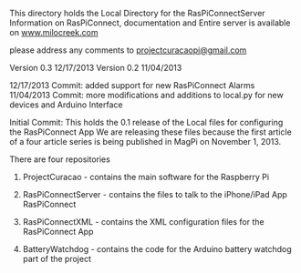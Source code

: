 
This directory holds the Local Directory for the RasPiConnectServer
Information on RasPiConnect, documentation and Entire server is available on www.milocreek.com

please address any comments to projectcuracaopi@gmail.com

Version 0.3 12/17/2013
Version 0.2 11/04/2013

12/17/2013 Commit: added support for new RasPiConnect Alarms 
11/04/2013 Commit: more modifications and additions to local.py for new devices and Arduino Interface

Initial Commit:  This holds the 0.1 release of the Local files for configuring the RasPiConnect App 
We are releasing these files because the first article of a four article series is being
published in MagPi on November 1, 2013.

There are four repositories 

1) ProjectCuracao - contains the main software for the Raspberry Pi 

2) RasPiConnectServer - contains the files to talk to the iPhone/iPad App RasPiConnect 

3) RasPiConnectXML - contains the XML configuration files for the RasPiConnect App

4) BatteryWatchdog - contains the code for the Arduino battery watchdog part of the project 



